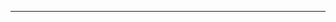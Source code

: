 <md-toc-page paths="/,/quickstart,/content,/modules,/features"></md-toc-page>

---

<made-with-docspa url="https://www.swimlane.com" size="1" name="Swimlane">
</made-with-docspa>

